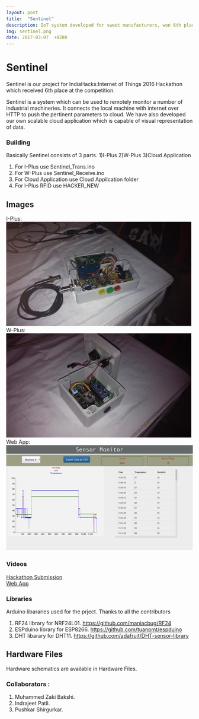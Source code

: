 ```yaml
---
layout: post
title:  "Sentinel"
description: IoT system developed for sweet manufacturers, won 6th place in IndiaHacks Hackathan.
img: sentinel.png
date: 2017-03-07  +0200
---
```


# Sentinel  
Sentinel is our project for IndiaHacks:Internet of Things 2016 Hackathon which received 6th place at the competition.  

Sentinel is a system which can be used to remotely monitor a number of industrial machineries.
It connects the local machine with internet over HTTP to push the pertinent
parameters to cloud. We have also developed our own scalable cloud application
which is capable of visual representation of data.  

### Building
Basically Sentinel consists of 3 parts. 1)I-Plus 2)W-Plus 3)Cloud Application  
1) For I-Plus use Sentinel_Trans.ino  
2) For W-Plus use Sentinel_Receive.ino  
3) For Cloud Application use Cloud Application folder  
4) For I-Plus RFID use HACKER_NEW


## Images  
I-Plus:  
![iplus](https://github.com/bakshizaki/monday/blob/gh-pages/assets/img/i_plus.jpg?raw=true)  
W-Plus:  
![wplus](https://github.com/bakshizaki/monday/blob/gh-pages/assets/img/w_plus.jpg?raw=true)  
Web App:  
![web](https://github.com/bakshizaki/monday/blob/gh-pages/assets/img/web.jpg?raw=true)  


### Videos  
[Hackathon Submission](https://www.youtube.com/watch?v=1LtBvIF2MCU)  
[Web App](http://www.youtube.com/watch?v=yZz5Oyqo77Y&t=0m50s)  

### Libraries  
Arduino libararies used for the prject. Thanks to all the contributors  
1)	RF24 library for NRF24L01. https://github.com/maniacbug/RF24  
2)	ESPduino library for  ESP8266. https://github.com/tuanpmt/espduino  
3)	DHT libarary for DHT11. https://github.com/adafruit/DHT-sensor-library  


## Hardware Files  
Hardware schematics are available in Hardware Files.  

### Collaborators :  
1. Muhammed Zaki Bakshi.  
2. Indrajeet Patil.  
3. Pushkar Shirgurkar.  
